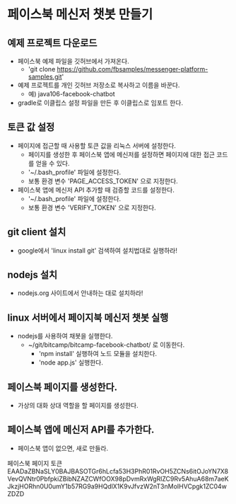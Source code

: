 # 페이스북 메신저 챗봇 만들기

## 예제 프로젝트 다운로드
- 페이스북 예제 파일을 깃허브에서 가져온다.
  - 'git clone https://github.com/fbsamples/messenger-platform-samples.git'
- 예제 프로젝트를 개인 깃허브 저장소로 복사하고 이름을 바꾼다. 
  - 예) java106-facebook-chatbot
- gradle로 이클립스 설정 파일을 만든 후 이클립스로 임포트 한다.

## 토큰 값 설정
- 페이지에 접근할 때 사용할 토큰 값을 리눅스 서버에 설정한다.
  - 페이지를 생성한 후 페이스북 앱에 메신저를 설정하면 페이지에 대한 접근 코드를 얻을 수 있다.
  - '~/.bash_profile' 파일에 설정한다.
  - 보통 환경 변수 'PAGE_ACCESS_TOKEN' 으로 지정한다.
- 페이스북 앱에 메신저 API 추가할 때 검증할 코드를 설정한다.
  - '~/.bash_profile' 파일에 설정한다.
  - 보통 환경 변수 'VERIFY_TOKEN' 으로 지정한다.

## git client 설치
- google에서 'linux install git' 검색하여 설치법대로 실행하라!

## nodejs 설치
- nodejs.org 사이트에서 안내하는 대로 설치하라!

## linux 서버에서 페이지북 메신저 챗봇 실행
- nodejs를 사용하여 채봇을 실행한다.
  - ~/git/bitcamp/bitcamp-facebook-chatbot/ 로 이동한다.
    - 'npm install' 실행하여 노드 모듈을 설치한다.
    - 'node app.js' 실행한다.


  
## 페이스북 페이지를 생성한다.
- 가상의 대화 상대 역할을 할 페이지를 생성한다.

## 페이스북 앱에 메신저 API를 추가한다.
- 페이스북 앱이 없으면, 새로 만들라.

페이스북 페이지 토큰
EAADaZBNaSLY0BAJBASOTGr6hLcfa53H3PhR01RvOH5ZCNs6itOJoYN7X8VevQVNtr0PbfpkiZBibNZAZCWfOOX98pDvmRxWgRlZC9Rv5AhuA68m7aeKJkzjHORhn0U0umY1b57RG9a9HQdlX1K9vJfvzW2nT3nMoIHVCpgk1ZC04wZDZD



 